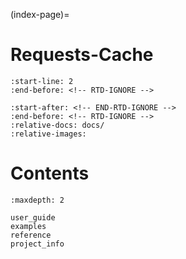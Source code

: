 <!--
Pre-release warning to reduce confusion on what '/latest' means;
TODO: add script to make this conditional
-->
<!--
  ```{admonition} Note
  :class: warning
  You are viewing the pre-release documentation, which may describe features that are still in development.
  Documentation for the latest stable release can be found at [requests-cache.readthedocs.io](https://requests-cache.readthedocs.io)
  ```
-->

(index-page)=
# Requests-Cache
<!-- Include Readme contents, except for the links to readthedocs, which would be redundant here -->
```{include} ../README.md
:start-line: 2
:end-before: <!-- RTD-IGNORE -->
```
```{include} ../README.md
:start-after: <!-- END-RTD-IGNORE -->
:end-before: <!-- RTD-IGNORE -->
:relative-docs: docs/
:relative-images:
```

# Contents
```{toctree}
:maxdepth: 2

user_guide
examples
reference
project_info
````
